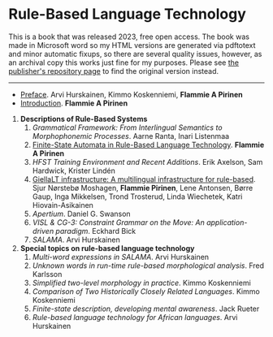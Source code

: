 # Rule-Based Language Technology

This is a book that was released 2023, free open access. The book was made in
Microsoft word so my HTML versions are generated via pdftotext and minor
automatic fixups, so there are several quality issues, however, as an archival
copy this works just fine for my purposes. Please see [the publisher's
repository page](https://dspace.ut.ee/handle/10062/89595) to find the original
version instead.

* * *

- [Preface](foreword.html). Arvi Hurskainen, Kimmo Koskenniemi,
  **Flammie A Pirinen**
- [Introduction](introduction.html). **Flammie A Pirinen**

1. **Descriptions of Rule-Based Systems**
    1. *Grammatical Framework: From Interlingual Semantics to Morphophonemic
       Processes*. Aarne Ranta, Inari Listenmaa
    1. [Finite-State Automata in Rule-Based Language Technology](fsa.html).
       **Flammie A Pirinen**
    1. *HFST Training Environment and Recent Additions*. Erik Axelson,
       Sam Hardwick, Krister Lindén
    1. [GiellaLT infrastructure: A multilingual infrastructure for
       rule-based](giellalt.html). Sjur Nørstebø Moshagen, **Flammie Pirinen**,
       Lene Antonsen, Børre Gaup, Inga Mikkelsen, Trond Trosterud, Linda
       Wiechetek, Katri Hiovain-Asikainen
    1. *Apertium*. Daniel G. Swanson
    1. *VISL & CG-3: Constraint Grammar on the Move: An application-driven
       paradigm*. Eckhard Bick
    1. *SALAMA*. Arvi Hurskainen
1. **Special topics on rule-based language technology**
    1. *Multi-word expressions in SALAMA*. Arvi Hurskainen
    1. *Unknown words in run-time rule-based morphological analysis*.
        Fred Karlsson
    1. *Simplified two-level morphology in practice*. Kimmo Koskenniemi
    1. *Comparison of Two Historically Closely Related Languages*.
        Kimmo Koskenniemi
    1. *Finite-state description, developing mental awareness*. Jack Rueter
    1. *Rule-based language technology for African languages*. Arvi Hurskainen
